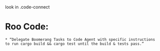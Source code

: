 look in .code-connect

# Roo Code:
	* “Delegate Boomerang Tasks to Code Agent with specific instructions to run cargo build && cargo test until the build & tests pass.”


